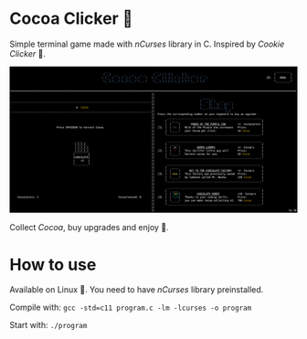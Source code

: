 # Cocoa Clicker 🍫

Simple terminal game made with *nCurses* library in C. Inspired by *Cookie Clicker* 🍪.

![Screenshot](cocoa_clicker.png)

Collect *Cocoa*, buy upgrades and enjoy 🍫.

# How to use

Available on Linux 🐧. You need to have *nCurses* library preinstalled.

Compile with: ``gcc -std=c11 program.c -lm -lcurses -o program``

Start with: ``./program``

